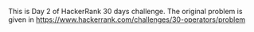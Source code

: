 This is Day 2 of HackerRank 30 days challenge. The original problem is given in https://www.hackerrank.com/challenges/30-operators/problem